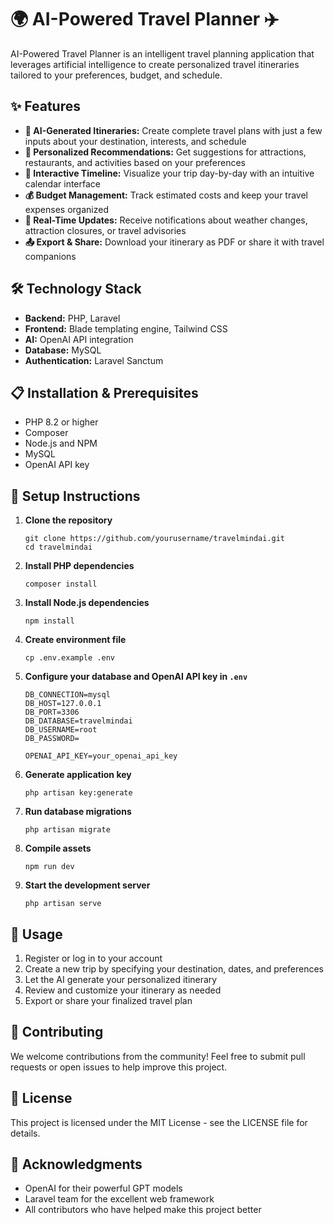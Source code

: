 # 🌍 AI-Powered Travel Planner ✈️

AI-Powered Travel Planner is an intelligent travel planning application that leverages artificial intelligence to create personalized travel itineraries tailored to your preferences, budget, and schedule.

## ✨ Features

- **🤖 AI-Generated Itineraries:** Create complete travel plans with just a few inputs about your destination, interests, and schedule
- **🎯 Personalized Recommendations:** Get suggestions for attractions, restaurants, and activities based on your preferences
- **📅 Interactive Timeline:** Visualize your trip day-by-day with an intuitive calendar interface
- **💰 Budget Management:** Track estimated costs and keep your travel expenses organized
- **🔔 Real-Time Updates:** Receive notifications about weather changes, attraction closures, or travel advisories
- **📤 Export & Share:** Download your itinerary as PDF or share it with travel companions

## 🛠️ Technology Stack

- **Backend:** PHP, Laravel
- **Frontend:** Blade templating engine, Tailwind CSS
- **AI:** OpenAI API integration
- **Database:** MySQL
- **Authentication:** Laravel Sanctum

## 📋 Installation & Prerequisites

- PHP 8.2 or higher
- Composer
- Node.js and NPM
- MySQL
- OpenAI API key

## 🚀 Setup Instructions

1. **Clone the repository**
   ```
   git clone https://github.com/yourusername/travelmindai.git
   cd travelmindai
   ```

2. **Install PHP dependencies**
   ```
   composer install
   ```

3. **Install Node.js dependencies**
   ```
   npm install
   ```

4. **Create environment file**
   ```
   cp .env.example .env
   ```

5. **Configure your database and OpenAI API key in `.env`**
   ```
   DB_CONNECTION=mysql
   DB_HOST=127.0.0.1
   DB_PORT=3306
   DB_DATABASE=travelmindai
   DB_USERNAME=root
   DB_PASSWORD=

   OPENAI_API_KEY=your_openai_api_key
   ```

6. **Generate application key**
   ```
   php artisan key:generate
   ```

7. **Run database migrations**
   ```
   php artisan migrate
   ```

8. **Compile assets**
   ```
   npm run dev
   ```

9. **Start the development server**
   ```
   php artisan serve
   ```

## 🌟 Usage

1. Register or log in to your account
2. Create a new trip by specifying your destination, dates, and preferences
3. Let the AI generate your personalized itinerary
4. Review and customize your itinerary as needed
5. Export or share your finalized travel plan

## 🤝 Contributing

We welcome contributions from the community! Feel free to submit pull requests or open issues to help improve this project.

## 📝 License

This project is licensed under the MIT License - see the LICENSE file for details.

## 🙏 Acknowledgments

- OpenAI for their powerful GPT models
- Laravel team for the excellent web framework
- All contributors who have helped make this project better
